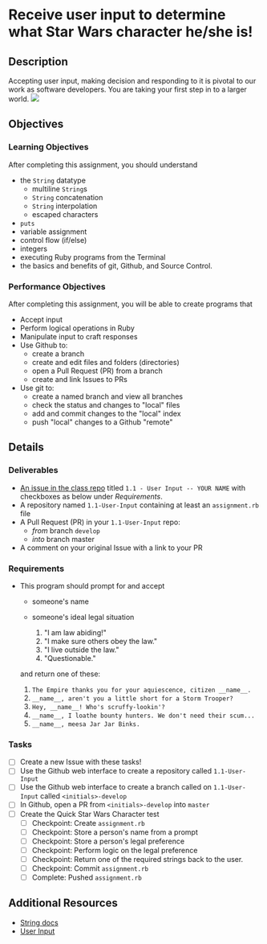 # Receive user input to determine what Star Wars character he/she is!

## Description
Accepting user input, making decision and responding to it is pivotal to our work as software developers. You are taking your first step in to a larger world.
![](http://i.ytimg.com/vi/535Zy_rf4NU/maxresdefault.jpg)

## Objectives

### Learning Objectives
After completing this assignment, you should understand
* the `String` datatype
  * multiline `String`s
  * `String` concatenation
  * `String` interpolation
  * escaped characters
* `puts`
* variable assignment
* control flow (if/else)
* integers
* executing Ruby programs from the Terminal
* the basics and benefits of git, Github, and Source Control.

### Performance Objectives
After completing this assignment, you will be able to create programs that
* Accept input
* Perform logical operations in Ruby
* Manipulate input to craft responses
* Use Github to:
  * create a branch
  * create and edit files and folders (directories)
  * open a Pull Request (PR) from a branch
  * create and link Issues to PRs
* Use git to:
  * create a named branch and view all branches
  * check the status and changes to "local" files
  * add and commit changes to the "local" index
  * push "local" changes to a Github "remote"

## Details

### Deliverables
* [An issue in the class repo](https://github.com/tiy-chs-ruby/assignments-june-2015) titled `1.1 - User Input -- YOUR NAME` with checkboxes as below under _Requirements_.
* A repository named `1.1-User-Input` containing at least an `assignment.rb` file
* A Pull Request (PR) in your `1.1-User-Input` repo:
  * _from_ branch `develop`
  * _into_ branch master
* A comment on your original Issue with a link to your PR

### Requirements
* This program should prompt for and accept
  * someone's name
  * someone's ideal legal situation

    1. "I am law abiding!"
    1. "I make sure others obey the law."
    1. "I live outside the law."
    1. "Questionable."

  and return one of these:

  1. `The Empire thanks you for your aquiescence, citizen __name__.`
  1. `__name__, aren't you a little short for a Storm Trooper?`
  1. `Hey, __name__! Who's scruffy-lookin'?`
  1. `__name__, I loathe bounty hunters. We don't need their scum...`
  1. `__name__, meesa Jar Jar Binks.`

### Tasks
- [ ] Create a new Issue with these tasks!
- [ ] Use the Github web interface to create a repository called `1.1-User-Input`
- [ ] Use the Github web interface to create a branch called on `1.1-User-Input` called `<initials>-develop`
- [ ] In Github, open a PR from `<initials>-develop` into `master`
- [ ] Create the Quick Star Wars Character test
  - [ ] Checkpoint: Create `assignment.rb`
  - [ ] Checkpoint: Store a person's name from a prompt
  - [ ] Checkpoint: Store a person's legal preference
  - [ ] Checkpoint: Perform logic on the legal preference
  - [ ] Checkpoint: Return one of the required strings back to the user.
  - [ ] Checkpoint: Commit `assignment.rb`
  - [ ] Complete: Pushed `assignment.rb`

## Additional Resources
* [String docs](http://ruby-doc.org/core-2.2.2/String.html)
* [User Input](http://ruby-doc.org/docs/Tutorial/part_02/user_input.html)
